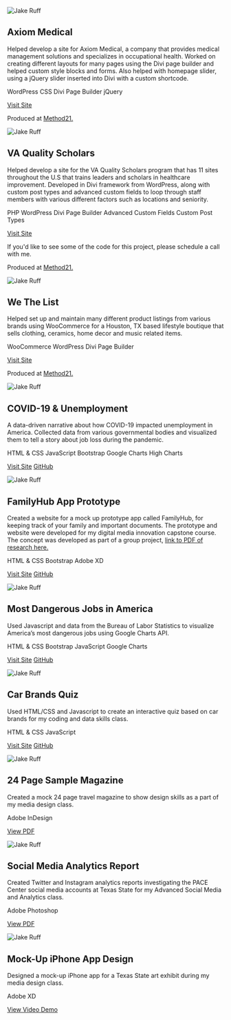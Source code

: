 ![Jake Ruff](images/projectthumbs/axiomllc.webp)

## Axiom Medical

Helped develop a site for Axiom Medical, a company that provides medical management solutions and specializes in occupational health. Worked on creating different layouts for many pages using the Divi page builder and helped custom style blocks and forms. Also helped with homepage slider, using a jQuery slider inserted into Divi with a custom shortcode.

WordPress CSS Divi Page Builder jQuery  
  
[Visit Site](https://www.axiomllc.com)

Produced at [Method21.](https://www.method21.com)

![Jake Ruff](./images/projectthumbs/vaqs.webp)

## VA Quality Scholars

Helped develop a site for the VA Quality Scholars program that has 11 sites throughout the U.S that trains leaders and scholars in healthcare improvement. Developed in Divi framework from WordPress, along with custom post types and advanced custom fields to loop through staff members with various different factors such as locations and seniority.

PHP WordPress Divi Page Builder Advanced Custom Fields Custom Post Types  
  
[Visit Site](https://vaqs.org)

If you'd like to see some of the code for this project, please schedule a call with me.  
  
Produced at [Method21.](https://www.method21.com)

![Jake Ruff](./images/projectthumbs/wethelist.webp)

## We The List

Helped set up and maintain many different product listings from various brands using WooCommerce for a Houston, TX based lifestyle boutique that sells clothing, ceramics, home decor and music related items.

WooCommerce WordPress Divi Page Builder  
  
[Visit Site](https://wethelist.com/)

Produced at [Method21.](https://www.method21.com)

![Jake Ruff](./images/projectthumbs/covid.webp)

## COVID-19 & Unemployment

A data-driven narrative about how COVID-19 impacted unemployment in America. Collected data from various governmental bodies and visualized them to tell a story about job loss during the pandemic.

HTML & CSS JavaScript Bootstrap Google Charts High Charts  
  
[Visit Site](https://ruff.dev/COVID19-Unemployment) [GitHub](https://github.com/JakeRuff/COVID19-Unemployment)

![Jake Ruff](./images/projectthumbs/familyhub.webp)

## FamilyHub App Prototype

Created a website for a mock up prototype app called FamilyHub, for keeping track of your family and important documents. The prototype and website were developed for my digital media innovation capstone course. The concept was developed as part of a group project, [link to PDF of research here.](https://drive.google.com/file/d/1e_cg1smTxKdH3zdI20i5fudpgNPN1KyB/view?usp=sharing)

HTML & CSS Bootstrap Adobe XD  
  
[Visit Site](https://ruff.dev/FamilyHub-Prototype) [GitHub](https://github.com/JakeRuff/FamilyHub-Prototype)

![Jake Ruff](./images/projectthumbs/dangerousjobs.webp)

## Most Dangerous Jobs in America

Used Javascript and data from the Bureau of Labor Statistics to visualize America’s most dangerous jobs using Google Charts API.

HTML & CSS Bootstrap JavaScript Google Charts  
  
[Visit Site](https://ruff.dev/Dangerous-Jobs) [GitHub](https://github.com/JakeRuff/Dangerous-Jobs)

![Jake Ruff](./images/projectthumbs/carquiz.webp)

## Car Brands Quiz

Used HTML/CSS and Javascript to create an interactive quiz based on car brands for my coding and data skills class.

HTML & CSS JavaScript  
  
[Visit Site](https://ruff.dev/Car-Brands-JS-Quiz) [GitHub](https://github.com/JakeRuff/Car-Brands-JS-Quiz)

![Jake Ruff](./images/projectthumbs/magsample.webp)

## 24 Page Sample Magazine

Created a mock 24 page travel magazine to show design skills as a part of my media design class.

Adobe InDesign  
  
[View PDF](https://drive.google.com/file/d/1apbzPHVNmrOdvefiuz37ckAMyi99BE0Y/view?usp=sharing)

![Jake Ruff](./images/projectthumbs/socialmedia.webp)

## Social Media Analytics Report

Created Twitter and Instagram analytics reports investigating the PACE Center social media accounts at Texas State for my Advanced Social Media and Analytics class.

Adobe Photoshop  
  
[View PDF](https://drive.google.com/file/d/1DGn0r40X40x_ThgYy3D9ZrIUQhml6Hac/view?usp=sharing)

![Jake Ruff](./images/projectthumbs/mockupapp.webp)

## Mock-Up iPhone App Design

Designed a mock-up iPhone app for a Texas State art exhibit during my media design class.

Adobe XD  
  
[View Video Demo](https://drive.google.com/file/d/1s_cAnh2ugieD40an2hbshSuL86ezjgim/view?usp=sharing)